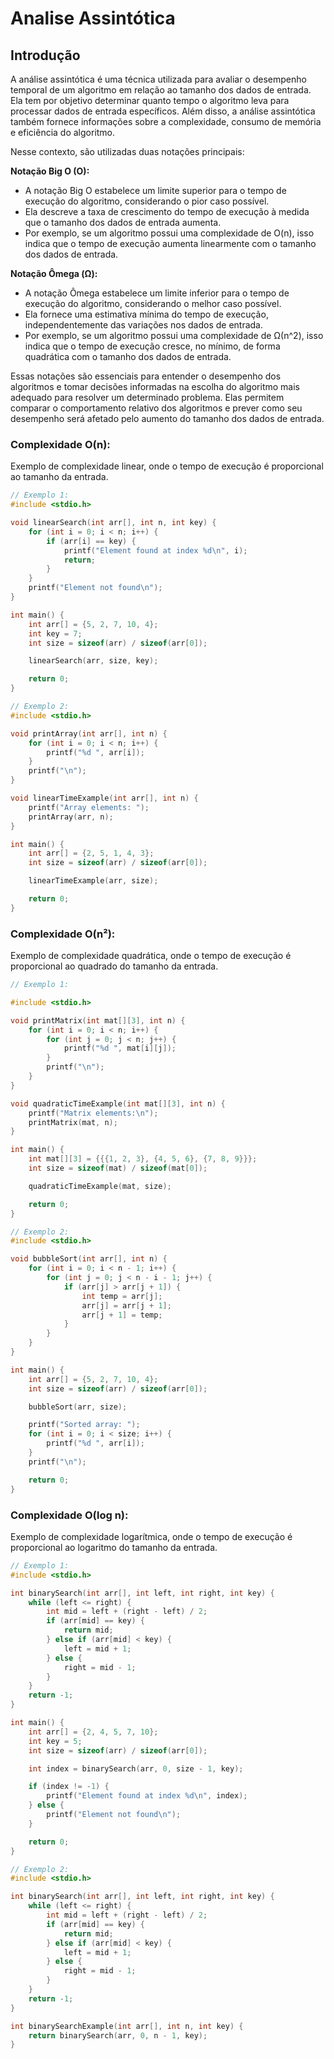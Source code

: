 # Analise Assintótica

## Introdução
A análise assintótica é uma técnica utilizada para avaliar o desempenho temporal de um algoritmo em relação ao tamanho dos dados de entrada. Ela tem por objetivo determinar quanto tempo o algoritmo leva para processar dados de entrada específicos. Além disso, a análise assintótica também fornece informações sobre a complexidade, consumo de memória e eficiência do algoritmo.

Nesse contexto, são utilizadas duas notações principais:

**Notação Big O (O):**

* A notação Big O estabelece um limite superior para o tempo de execução do algoritmo, considerando o pior caso possível.
* Ela descreve a taxa de crescimento do tempo de execução à medida que o tamanho dos dados de entrada aumenta.
* Por exemplo, se um algoritmo possui uma complexidade de O(n), isso indica que o tempo de execução aumenta linearmente com o tamanho dos dados de entrada.

**Notação Ômega (Ω):**

* A notação Ômega estabelece um limite inferior para o tempo de execução do algoritmo, considerando o melhor caso possível.
* Ela fornece uma estimativa mínima do tempo de execução, independentemente das variações nos dados de entrada.
* Por exemplo, se um algoritmo possui uma complexidade de Ω(n^2), isso indica que o tempo de execução cresce, no mínimo, de forma quadrática com o tamanho dos dados de entrada.

Essas notações são essenciais para entender o desempenho dos algoritmos e tomar decisões informadas na escolha do algoritmo mais adequado para resolver um determinado problema. Elas permitem comparar o comportamento relativo dos algoritmos e prever como seu desempenho será afetado pelo aumento do tamanho dos dados de entrada.

### Complexidade O(n):
Exemplo de complexidade linear, onde o tempo de execução é proporcional ao tamanho da entrada.

```c
// Exemplo 1:
#include <stdio.h>

void linearSearch(int arr[], int n, int key) {
    for (int i = 0; i < n; i++) {
        if (arr[i] == key) {
            printf("Element found at index %d\n", i);
            return;
        }
    }
    printf("Element not found\n");
}

int main() {
    int arr[] = {5, 2, 7, 10, 4};
    int key = 7;
    int size = sizeof(arr) / sizeof(arr[0]);

    linearSearch(arr, size, key);

    return 0;
}

// Exemplo 2:
#include <stdio.h>

void printArray(int arr[], int n) {
    for (int i = 0; i < n; i++) {
        printf("%d ", arr[i]);
    }
    printf("\n");
}

void linearTimeExample(int arr[], int n) {
    printf("Array elements: ");
    printArray(arr, n);
}

int main() {
    int arr[] = {2, 5, 1, 4, 3};
    int size = sizeof(arr) / sizeof(arr[0]);

    linearTimeExample(arr, size);

    return 0;
}

```
### Complexidade O(n²):

Exemplo de complexidade quadrática, onde o tempo de execução é proporcional ao quadrado do tamanho da entrada.

```c
// Exemplo 1:

#include <stdio.h>

void printMatrix(int mat[][3], int n) {
    for (int i = 0; i < n; i++) {
        for (int j = 0; j < n; j++) {
            printf("%d ", mat[i][j]);
        }
        printf("\n");
    }
}

void quadraticTimeExample(int mat[][3], int n) {
    printf("Matrix elements:\n");
    printMatrix(mat, n);
}

int main() {
    int mat[][3] = {{{1, 2, 3}, {4, 5, 6}, {7, 8, 9}}};
    int size = sizeof(mat) / sizeof(mat[0]);

    quadraticTimeExample(mat, size);

    return 0;
}

// Exemplo 2:
#include <stdio.h>

void bubbleSort(int arr[], int n) {
    for (int i = 0; i < n - 1; i++) {
        for (int j = 0; j < n - i - 1; j++) {
            if (arr[j] > arr[j + 1]) {
                int temp = arr[j];
                arr[j] = arr[j + 1];
                arr[j + 1] = temp;
            }
        }
    }
}

int main() {
    int arr[] = {5, 2, 7, 10, 4};
    int size = sizeof(arr) / sizeof(arr[0]);

    bubbleSort(arr, size);

    printf("Sorted array: ");
    for (int i = 0; i < size; i++) {
        printf("%d ", arr[i]);
    }
    printf("\n");

    return 0;
}

```

### Complexidade O(log n):
Exemplo de complexidade logarítmica, onde o tempo de execução é proporcional ao logaritmo do tamanho da entrada.

```c
// Exemplo 1:
#include <stdio.h>

int binarySearch(int arr[], int left, int right, int key) {
    while (left <= right) {
        int mid = left + (right - left) / 2;
        if (arr[mid] == key) {
            return mid;
        } else if (arr[mid] < key) {
            left = mid + 1;
        } else {
            right = mid - 1;
        }
    }
    return -1;
}

int main() {
    int arr[] = {2, 4, 5, 7, 10};
    int key = 5;
    int size = sizeof(arr) / sizeof(arr[0]);

    int index = binarySearch(arr, 0, size - 1, key);

    if (index != -1) {
        printf("Element found at index %d\n", index);
    } else {
        printf("Element not found\n");
    }

    return 0;
}

// Exemplo 2:
#include <stdio.h>

int binarySearch(int arr[], int left, int right, int key) {
    while (left <= right) {
        int mid = left + (right - left) / 2;
        if (arr[mid] == key) {
            return mid;
        } else if (arr[mid] < key) {
            left = mid + 1;
        } else {
            right = mid - 1;
        }
    }
    return -1;
}

int binarySearchExample(int arr[], int n, int key) {
    return binarySearch(arr, 0, n - 1, key);
}
````


